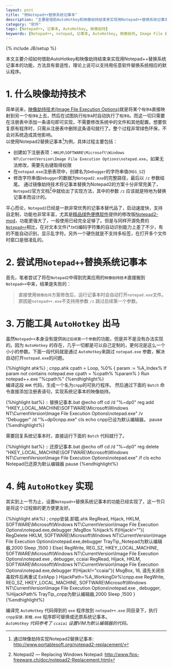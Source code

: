 ```yaml
---
layout: post
title: "用Notepad++替换系统记事本"
description: "主要是借助AutoHotkey和映像劫持结束来实现用Notepad++替换系统记事本的功能，方法具有普适性，理论上说可以支持用任意软件替换系统相应的默认程序。"
category: "软件"
tags: [Notepad++, 记事本, AutoHotkey, 映像劫持]
keywords: [Notepad++, notepad, 记事本, AutoHotkey, 映像劫持, Image File Execution Options, vim, notepad2]
---
```

{% include JB/setup %}

本文主要介绍如何借助AutoHotkey和映像劫持结束来实现用Notepad++替换系统记事本的功能，方法具有普适性，理论上说可以支持用任意软件替换系统相应的默认程序。

# 1. 什么映像劫持技术
简单说来，[映像劫持技术(Image File Execution Options)](http://baike.baidu.com/view/1296399.htm)就是将某个`程序A`直接映射到另一个`程序B`上去，然后在试图执行`程序A`时自动执行了`程序B`。而这一切只需要在注册表中添加一条语句即可实现，不需要修改系统中的文件和其他配置。想要恢复原有程序时，只需从注册表中删除这条语句就行了。整个过程非常绿色环保，不会对系统造成其他影响。  
以使用Notepad2替换记事本[^portablesoft]为例，具体过程主要包括：
  
+ 创建如下注册表项：`HKLM\SOFTWARE\Microsoft\Windows NT\CurrentVersion\Image File Execution Options\notepad.exe`，如果无法修改，需要先右键取得权限  
+ 在`notepad.exe`注册表项中，创建名为`Debugger`的字符串值(`REG_SZ`)  
+ 修改字符串值`Debugger`的数据为`Notepad2.exe`的完整路径，最后以 `/z` 参数结尾。
通过镜像劫持技术将记事本替换为Notepad2的方案十分非常完美了，`Notepad2`官方文档[^notepad2]中就给出了实现方法，其中的参数 `/z` 应该就是特地为替换记事本而设计的。  

平心而论，`Notepad2`已经是一款非常优秀的记事本替代品了，启动速度快，支持自定制，功能也非常丰富，尤其是[精品绿色便携软件](http://www.portablesoft.org)提供的修改版[Notepad2-mod](http://www.portablesoft.org/notepad2-replacement/)，功能更强大了，一般使用已经完全足够了。但是与同样开源免费的[`Notepad++`](http://notepad-plus-plus.org)相比，在对文本文件(*.txt)编码字符集的自动识别能力上差了不少，有的不能自动识别，显示乱字符。另外一个硬伤就是不支持多标签，在打开多个文件时窗口是很凌乱的。

# 2. 尝试用`Notepad++`替换系统记事本
首先，笔者尝试了将在`Notepad2`中得到完美应用的`映像劫持技术`直接搬到`Notepad++`中来，结果是失败的：  

> 直接使用`镜像劫持`方案修改后，运行记事本时会自动打开`notepad.exe`文件。原因是`notepad++.exe`不支持用参数 `/z` 跳过后续第一个参数。

# 3. 万能工具 `AutoHotkey` 出马
虽然`Notepad++`本身没有提供`跳过后续第一个参数`的功能，但是并不是没有办法实现的。因为 `AutoHotkey` 的存在，几乎一切都是可以自己定制的，更何况是这么一个小小的参数。下面一段代码就是通过 `AutoHotkey`来跳过 `notepad.exe` 参数，解决自动打开`notepad.exe`的问题。

{%highlight ahk%}
; cnpp.ahk
cpath =
Loop, %0%
{
    param := %A_Index%
    If param not contains notepad.exe
    cpath = %cpath% %param%
}
Run notepad++.exe "%cpath%"
{%endhighlight%}  
编译这段 `AHK` 代码，生成一个名为`cnpp`的可执行程序。 然后通过下面的 `Batch` 命令直接添加注册表语句，实现系统记事本的映像劫持。

{%highlight bat%}
:: 替换记事本.bat
@echo off
cd /d "%~dp0"
reg add "HKEY_LOCAL_MACHINE\SOFTWARE\Microsoft\Windows NT\CurrentVersion\Image File Execution Options\notepad.exe" /v "Debugger" /d "%~dp0cnpp.exe"
cls
echo cnpp已设为默认编辑器。
pause
{%endhighlight%}

需要回复系统记事本时，直接运行下面的 `Batch` 代码就行了。

{%highlight bat%}
:: 还原记事本.bat
@echo off
cd /d "%~dp0"
reg delete "HKEY_LOCAL_MACHINE\SOFTWARE\Microsoft\Windows NT\CurrentVersion\Image File Execution Options\notepad.exe" /f
cls
echo Notepad已还原为默认编辑器
pause
{%endhighlight%}

# 4. 纯 `AutoHotkey` 实现
其实到上一节为止，设置`Notepad++`替换系统记事本的功能已经实现了，这一节只是将这个过程做的更方便更友好。

{%highlight ahk%}
; cnpp安装.卸载.ahk
RegRead, Hijack, HKLM, SOFTWARE\Microsoft\Windows NT\CurrentVersion\Image File Execution Options\notepad.exe,debugger
;MsgBox %hijack%
If(Hijack!=""){
	RegDelete HKLM, SOFTWARE\Microsoft\Windows NT\CurrentVersion\Image File Execution Options\notepad.exe,debugger
	TrayTip,,Notepad为默认编辑器,2000
	Sleep ,1500
	}
Else{
	RegWrite, REG_SZ, HKEY_LOCAL_MACHINE, SOFTWARE\Microsoft\Windows NT\CurrentVersion\Image File Execution Options\notepad.exe , debugger, ccaiai
	RegRead, Hijack, HKLM, SOFTWARE\Microsoft\Windows NT\CurrentVersion\Image File Execution Options\notepad.exe,debugger
	If(Hijack!="ccaiai"){
	MsgBox, 16, 请先关闭杀毒软件后再重试
	ExitApp
	}
	HijackPath=%A_WorkingDir%\cnpp.exe
	RegWrite, REG_SZ, HKEY_LOCAL_MACHINE, SOFTWARE\Microsoft\Windows NT\CurrentVersion\Image File Execution Options\notepad.exe , debugger, %HijackPath%
	TrayTip,,cnpp为默认编辑器,2000
	Sleep ,1500
}
{%endhighlight%}  

编译完 `AutoHotkey` 代码得到的 `exe` 程序放到 `notepad++.exe` 同目录下，执行  `cnpp安装.卸载.exe` 程序即可替换或还原系统记事本。  
*`AutoHotkey` 代码参考了 `ccaiai` 设置VIM为默认编辑器的代码。*

[^portablesoft]: 通过映像劫持实现Notepad2替换记事本: <http://www.portablesoft.org/notepad2-replacement/>
[^notepad2]: Notepad2 ― Replacing Windows Notepad: <http://www.flos-freeware.ch/doc/notepad2-Replacement.html>